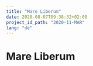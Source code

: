 ```yaml
---
title: "Mare Liberum"
date: 2020-08-07T09:38:32+02:00
project_id_path: "2020-11-MAR"
lang: "de"
---
```

# Mare Liberum